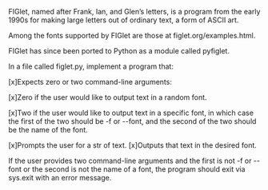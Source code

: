 FIGlet, named after Frank, Ian, and Glen’s letters, is a program from the early 1990s for making large letters out of ordinary text, a form of ASCII art.

Among the fonts supported by FIGlet are those at figlet.org/examples.html.

FIGlet has since been ported to Python as a module called pyfiglet.

In a file called figlet.py, implement a program that:

[x]Expects zero or two command-line arguments:

[x]Zero if the user would like to output text in a random font.

[x]Two if the user would like to output text in a specific font, in which case the first of the two should be -f or --font, and the second of the two should be the name of the font.

[x]Prompts the user for a str of text.
[x]Outputs that text in the desired font.

If the user provides two command-line arguments and the first is not -f or --font or the second is not the name of a font, the program should exit via sys.exit with an error message.
